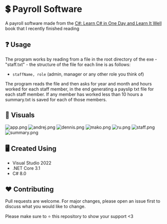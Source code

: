 # :heavy_dollar_sign: Payroll Software
A payroll software made from the [C#: Learn C# in One Day and Learn It Well](https://www.amazon.com/Beginners-Hands-Project-Coding-Project-ebook/dp/B016Z18MLG) book that I recently finished reading

## :question: Usage
The program works by reading from a file in the root directory of the exe - "staff.txt" - the structure of the file for each line is as follows:

* `staffName, role` (admin, manager or any other role you think of)

The program reads the file and then asks for year and month and hours worked for each staff member, in the end generating a payslip txt file for each staff member. If any member has worked less than 10 hours a summary.txt is saved for each of those members.

## :flower_playing_cards: Visuals
![app.png](https://github.com/vassdeniss/payroll_software_learn_cs_in_one_day_book_project/blob/master/visuals/app.png)
![andrej.png](https://github.com/vassdeniss/payroll_software_learn_cs_in_one_day_book_project/blob/master/visuals/andrej.png)
![dennis.png](https://github.com/vassdeniss/payroll_software_learn_cs_in_one_day_book_project/blob/master/visuals/dennis.png)
![mako.png](https://github.com/vassdeniss/payroll_software_learn_cs_in_one_day_book_project/blob/master/visuals/mako.png)
![ru.png](https://github.com/vassdeniss/payroll_software_learn_cs_in_one_day_book_project/blob/master/visuals/ru.png)
![staff.png](https://github.com/vassdeniss/payroll_software_learn_cs_in_one_day_book_project/blob/master/visuals/staff.png)
![summary.png](https://github.com/vassdeniss/payroll_software_learn_cs_in_one_day_book_project/blob/master/visuals/summary.png)

## :desktop_computer: Created Using
* Visual Studio 2022
* .NET Core 3.1
* C# 8.0

## :heart: Contributing
Pull requests are welcome. For major changes, please open an issue first to discuss what you would like to change.

Please make sure to :star: this repository to show your support <3

